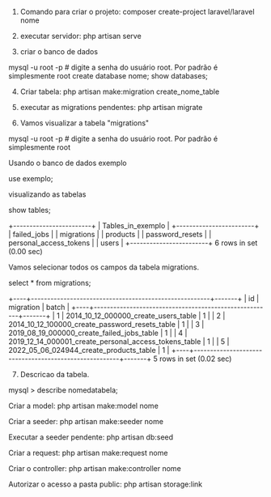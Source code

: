 
1. Comando para criar o projeto: composer create-project laravel/laravel nome

2. executar servidor: php artisan serve

3. criar o banco de dados

mysql -u root -p # digite a senha do usuário root. Por padrão é simplesmente root
create database nome;
show databases;


4. Criar tabela: php artisan make:migration create_nome_table

5. executar as migrations pendentes: php artisan migrate

6. Vamos visualizar a tabela "migrations"

mysql -u root -p # digite a senha do usuário root. Por padrão é simplesmente root

Usando o banco de dados exemplo

use exemplo;
 
visualizando as tabelas 

show tables;

+------------------------+
| Tables_in_exemplo      |
+------------------------+
| failed_jobs            |
| migrations             |
| products               |
| password_resets        |
| personal_access_tokens |
| users                  |
+------------------------+
6 rows in set (0.00 sec)

Vamos selecionar todos os campos da tabela migrations.

select * from migrations;


+----+-------------------------------------------------------+-------+
| id | migration                                             | batch |
+----+-------------------------------------------------------+-------+
|  1 | 2014_10_12_000000_create_users_table                  |     1 |
|  2 | 2014_10_12_100000_create_password_resets_table        |     1 |
|  3 | 2019_08_19_000000_create_failed_jobs_table            |     1 |
|  4 | 2019_12_14_000001_create_personal_access_tokens_table |     1 |
|  5 | 2022_05_06_024944_create_products_table               |     1 |
+----+-------------------------------------------------------+-------+
5 rows in set (0.02 sec)

7. Descricao da tabela.

mysql > describe nomedatabela;


Criar a model: php artisan make:model nome

Criar a seeder: php artisan make:seeder nome

Executar a seeder pendente: php artisan db:seed

Criar a request: php artisan make:request nome

Criar o controller: php artisan make:controller nome

Autorizar o acesso a pasta public: php artisan storage:link
